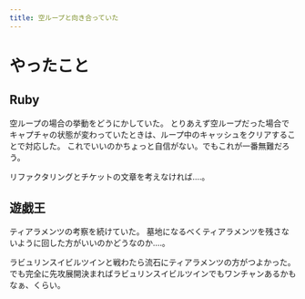 ```yaml
---
title: 空ループと向き合っていた
---
```


# やったこと

## Ruby

空ループの場合の挙動をどうにかしていた。
とりあえず空ループだった場合でキャプチャの状態が変わっていたときは、ループ中のキャッシュをクリアすることで対応した。
これでいいのかちょっと自信がない。でもこれが一番無難だろう。

リファクタリングとチケットの文章を考えなければ‥‥。

## 遊戯王

ティアラメンツの考察を続けていた。
墓地になるべくティアラメンツを残さないように回した方がいいのかどうなのか‥‥。

ラビュリンスイビルツインと戦わたら流石にティアラメンツの方がつよかった。
でも完全に先攻展開決まればラビュリンスイビルツインでもワンチャンあるかもなぁ、くらい。
